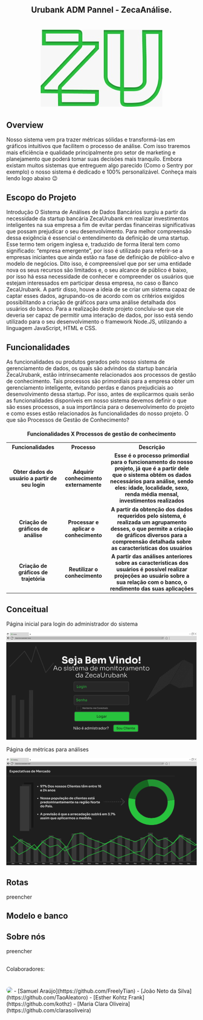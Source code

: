 <h2 align="center"> Urubank ADM Pannel - ZecaAnálise.</h2>
<h1 align="center">
<img src="docs/res/WhatsApp Image 2022-09-12 at 11.26.58.jpeg">
</h1>

## Overview
  Nosso sistema vem pra trazer métricas sólidas e transformá-las em gráficos intuitivos que facilitem o processo de análise. Com isso traremos mais eficiência e qualidade principalmente pro setor de marketing e planejamento que poderá tomar suas decisões mais tranquilo. Embora existam muitos sistemas que entreguem algo parecido (Como o Sentry por exemplo) o nosso sistema é dedicado e 100% personalizável. Conheça mais lendo logo abaixo 😉

## Escopo do Projeto 
Introdução
O Sistema de Análises de Dados Bancários surgiu a partir da necessidade da startup bancária ZecaUrubank em realizar investimentos inteligentes na sua empresa a fim de evitar perdas financeiras significativas que possam prejudicar o seu desenvolvimento. 
Para melhor compreensão dessa exigência é essencial o entendimento da definição de uma startup. Esse termo tem origem inglesa e, traduzido de forma literal tem como significado: “empresa emergente”, por isso é utilizado para referir-se a empresas iniciantes que ainda estão na fase de definição de público-alvo e modelo de negócios. Dito isso, é compreensível que por ser uma entidade nova os seus recursos são limitados e, o seu alcance de público é baixo, por isso há essa necessidade de conhecer e compreender os usuários que estejam interessados em participar dessa empresa, no caso o Banco ZecaUrubank. 
A partir disso, houve a ideia de se criar um sistema capaz de captar esses dados, agrupando-os de acordo com os critérios exigidos possibilitando a criação de gráficos para uma análise detalhada dos usuários do banco. Para a realização deste projeto concluiu-se que ele deveria ser capaz de permitir uma interação de dados, por isso está sendo utilizado para o seu desenvolvimento o framework Node.JS, utilizando a linguagem JavaScript, HTML e CSS.

## Funcionalidades
As funcionalidades ou produtos gerados pelo nosso sistema de gerenciamento de dados, os quais são advindos da startup bancária ZecaUrubank, estão intrinsecamente relacionados aos processos de gestão de conhecimento. Tais processos são primordiais para a empresa obter um gerenciamento inteligente, evitando perdas e danos prejudiciais ao desenvolvimento dessa startup.
Por isso, antes de explicarmos quais serão as funcionalidades disponíveis em nosso sistema  devemos definir o que são esses processos, a sua importância para o desenvolvimento do projeto e como esses estão relacionados às funcionalidades do nosso projeto.
O que são Processos de Gestão de Conhecimento?

<h4 align="center"> Funcionalidades X Processos de gestão de conhecimento
<table align="center">
  <th> Funcionalidades </th>
  <th> Processo </th>
  <th> Descrição </th>
  <tr>
    <td> Obter dados do usuário a partir de seu login </td>
    <td> Adquirir conhecimento externamente </td>
    <td> Esse é o processo primordial para o funcionamento do nosso projeto, já que é a partir dele que o sistema obtém os dados necessários para análise, sendo eles: idade, localidade, sexo, renda média mensal, investimentos realizados </td>
  </tr>
  <tr>
    <td> Criação de gráficos de análise </td>
    <td> Processar e aplicar o conhecimento </td>
    <td> A partir da obtenção dos dados requeridos pelo sistema, é realizada um agrupamento desses, o que permite a criação de gráficos diversos para a compreensão detalhada sobre as características dos usuários </td>
  </tr>
  <tr>
    <td> Criação de gráficos de trajetória </td>
    <td> Reutilizar o conhecimento </td>
    <td> A partir das análises anteriores sobre as características dos usuários é possível realizar projeções ao usuário sobre a sua relação com o banco, o rendimento das suas aplicações </td>
  </tr>
</table>
  
## Conceitual
Página inicial para login do administrador do sistema

<img src="docs/res/Home.svg">

Página de métricas para análises

<img src="docs/res/Brief.svg">

## Rotas
preencher

## Modelo e banco



## Sobre nós
preencher
  <!-- - [A ZecaUrubank©](https://github.com/ -->
  
##
Colaboradores:

#
<img src="tal" style="border-radius: 50%;">
- [Samuel Araújo](https://github.com/FreelyTian)
- [João Neto da Silva](https://github.com/TaoAleatoro)
- [Esther Kohtz Frank](https://github.com/kothz)
- [Maria Clara Oliveira](https://github.com/clarasoliveira)
